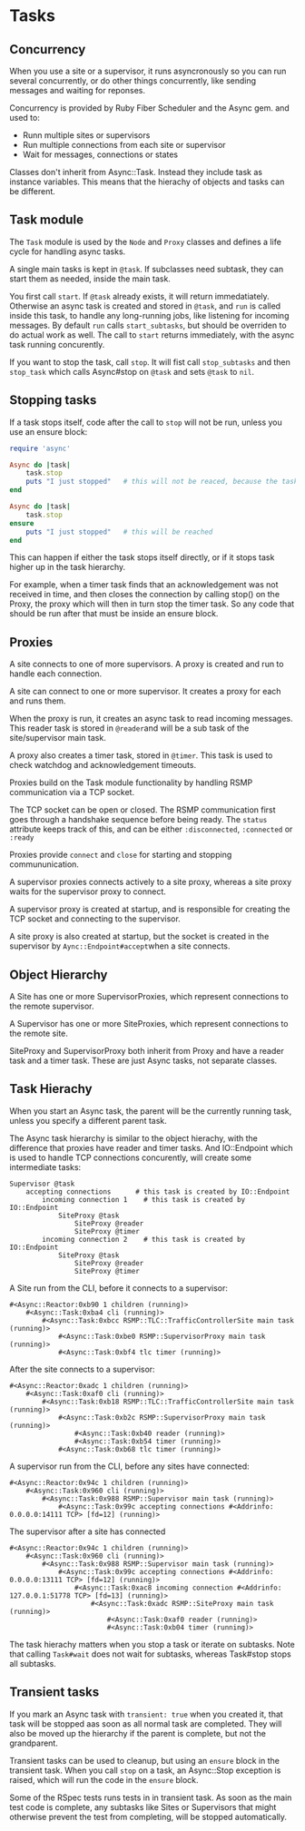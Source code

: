 # Tasks

## Concurrency
When you use a site or a supervisor, it runs asyncronously so you can run several concurrently, or do other things concurrently, like sending messages and waiting for reponses.

Concurrency is provided by Ruby Fiber Scheduler and the Async gem. and used to:

- Runn multiple sites or supervisors
- Run multiple connections from each site or supervisor
- Wait for messages, connections or states

Classes don't inherit from Async::Task. Instead they include task as instance variables. This means that the hierachy of objects and tasks can be different.

## Task module
The `Task` module is used by the `Node` and `Proxy` classes and defines a life cycle for handling async tasks.

A single main tasks is kept in `@task`. If subclasses need subtask, they can start them as needed, inside the main task.

You first call `start`. If `@task` already exists, it will return immedatiately.
Otherwise an async task is created and stored in `@task`, and `run` is called inside this task, to handle any long-running jobs, like listening for incoming messages. By default `run` calls `start_subtasks`, but should be overriden to do actual work as well.
The call to `start` returns immediately, with the async task running concurently.

If you want to stop the task, call `stop`. It will fist call `stop_subtasks` and then `stop_task` which calls Async#stop on `@task` and sets `@task` to `nil`.

## Stopping tasks
If a task stops itself, code after the call to `stop` will not be run, unless you use an ensure block:

```ruby
require 'async'

Async do |task|
	task.stop
	puts "I just stopped"   # this will not be reaced, because the task was stopped
end

Async do |task|
	task.stop
ensure
	puts "I just stopped"   # this will be reached
end
```
This can happen if either the task stops itself directly, or if it stops task higher up in the task hierarchy.

For example, when a timer task finds that an acknowledgement was not received in time, and then closes the connection by calling stop() on the Proxy, the proxy which will then in turn stop the timer task. So any code that should be run after that must be inside an ensure block.

## Proxies
A site connects to one of more supervisors. A proxy is created and run to handle each connection.

A site can connect to one or more supervisor. It creates a proxy for each and runs them.

When the proxy is run, it creates an async task to read incoming messages. This reader task is stored in `@reader`and will be a sub task of the site/supervisor main task.

A proxy also creates a timer task, stored in `@timer`. This task is used to check watchdog and acknowledgement timeouts.

Proxies build on the Task module functionality by handling RSMP communication via a TCP socket.

The TCP socket can be open or closed. The RSMP communication first goes through a handshake sequence before being ready. The `status` attribute keeps track of this, and can be either `:disconnected`, `:connected` or `:ready`

Proxies provide `connect` and `close` for starting and stopping commununication.

A supervisor proxies connects actively to a site proxy, whereas a site proxy waits for the supervisor proxy to connect.

A supervisor proxy is created at startup, and is responsible for creating the TCP socket and connecting to the supervisor.

A site proxy is also created at startup, but the socket is created in the supervisor by `Aync::Endpoint#accept`when a site connects.

## Object Hierarchy
A Site has one or more SupervisorProxies, which represent connections to the remote supervisor. 

A Supervisor has one or more SiteProxies, which represent connections to the remote site.

SiteProxy and SupervisorProxy both inherit from Proxy and have a reader task and a timer task. These are just Async tasks, not separate classes.

## Task Hierachy
When you start an Async task, the parent will be the currently running task, unless you specify a different parent task.

The Async task hierarchy is similar to the object hierachy, with the difference that proxies have reader and timer tasks. And IO::Endpoint which is used to handle TCP connections concurently, will create some intermediate tasks:

```
Supervisor @task
	accepting connections      # this task is created by IO::Endpoint
		incoming connection 1    # this task is created by IO::Endpoint
			SiteProxy @task
				SiteProxy @reader
				SiteProxy @timer
		incoming connection 2    # this task is created by IO::Endpoint
			SiteProxy @task
				SiteProxy @reader
				SiteProxy @timer

```


A Site run from the CLI, before it connects to a supervisor:

```
#<Async::Reactor:0xb90 1 children (running)>
	#<Async::Task:0xba4 cli (running)>
		#<Async::Task:0xbcc RSMP::TLC::TrafficControllerSite main task (running)>
			#<Async::Task:0xbe0 RSMP::SupervisorProxy main task (running)>
			#<Async::Task:0xbf4 tlc timer (running)>
```

After the site connects to a supervisor:

```
#<Async::Reactor:0xadc 1 children (running)>
	#<Async::Task:0xaf0 cli (running)>
		#<Async::Task:0xb18 RSMP::TLC::TrafficControllerSite main task (running)>
			#<Async::Task:0xb2c RSMP::SupervisorProxy main task (running)>
				#<Async::Task:0xb40 reader (running)>
				#<Async::Task:0xb54 timer (running)>
			#<Async::Task:0xb68 tlc timer (running)>
```



A supervisor run from the CLI, before any sites have connected:

```
#<Async::Reactor:0x94c 1 children (running)>
	#<Async::Task:0x960 cli (running)>
		#<Async::Task:0x988 RSMP::Supervisor main task (running)>
			#<Async::Task:0x99c accepting connections #<Addrinfo: 0.0.0.0:14111 TCP> [fd=12] (running)>
```

The supervisor after a site has connected

```
#<Async::Reactor:0x94c 1 children (running)>
	#<Async::Task:0x960 cli (running)>
		#<Async::Task:0x988 RSMP::Supervisor main task (running)>
			#<Async::Task:0x99c accepting connections #<Addrinfo: 0.0.0.0:13111 TCP> [fd=12] (running)>
				#<Async::Task:0xac8 incoming connection #<Addrinfo: 127.0.0.1:51778 TCP> [fd=13] (running)>
					#<Async::Task:0xadc RSMP::SiteProxy main task (running)>
						#<Async::Task:0xaf0 reader (running)>
						#<Async::Task:0xb04 timer (running)>
```

The task hierachy matters when you stop a task or iterate on subtasks. Note that calling `Task#wait`
 does not wait for subtasks, whereas Task#stop stops all subtasks.

## Transient tasks
If you mark an Async task with `transient: true` when you created it, that task will be stopped aas soon as all normal task are completed. They will also be moved up the hierarchy if the parent is complete, but not the grandparent.

Transient tasks can be used to cleanup, but using an `ensure` block in the transient task. When you call `stop` on a task, an Async::Stop exception is raised, which will run the code in the `ensure` block.

Some of the RSpec tests runs tests in in transient task. As soon as the main test code is complete, any subtasks like Sites or Supervisors that might otherwise prevent the test from completing, will be stopped automatically.

